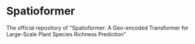 # Spatioformer
The official repository of "Spatioformer: A Geo-encoded Transformer for Large-Scale Plant Species Richness Prediction"
